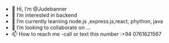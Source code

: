 - 👋 Hi, I’m @Judebanner
- 👀 I’m interested in backend
- 🌱 I’m currently learning node.js ,express.js,react, phython, java 
- 💞️ I’m looking to collaborate on ...
- 📫 How to reach me -call or text this number :+94 0761621567

<!---
Judebanner/Judebanner is a ✨ special ✨ repository because its `README.md` (this file) appears on your GitHub profile.
You can click the Preview link to take a look at your changes.
--->
